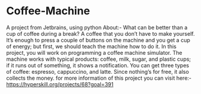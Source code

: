 # Coffee-Machine
A project from Jetbrains, using python
About:-
What can be better than a cup of coffee during a break? A coffee that you don’t have to make yourself. It’s enough to press a couple
of buttons on the machine and you get a cup of energy; but first, we should teach the machine how to do it. In this project,
you will work on programming a coffee machine simulator. The machine works with typical products: coffee, milk, sugar, and plastic cups;
if it runs out of something, it shows a notification. You can get three types of coffee: espresso, cappuccino, and latte. 
Since nothing’s for free, it also collects the money.
for more  information of this project you can visit here:-  
https://hyperskill.org/projects/68?goal=391
